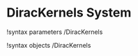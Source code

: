 <!-- MOOSE Documentation Stub: Remove this when content is added. -->

# DiracKernels System
!syntax parameters /DiracKernels

!syntax objects /DiracKernels

